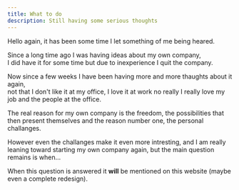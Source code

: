 ```yaml
---
title: What to do
description: Still having some serious thoughts
---
```


Hello again, it has been some time I let something of me being heared.  

Since a long time ago I was having ideas about my own company,  
I did have it for some time but due to inexperience I quit the company.

Now since a few weeks I have been having more and more thaughts about it again,  
not that I don't like it at my office, I love it at work no really I really love my job and the people at the office.

The real reason for my own company is the freedom, the possibilities that then present themselves and the reason number one, the personal challanges.

However even the challanges make it even more intresting, and I am really leaning toward starting my own company again, but the main question remains is when…

When this question is answered it **will** be mentioned on this website (maybe even a complete redesign).